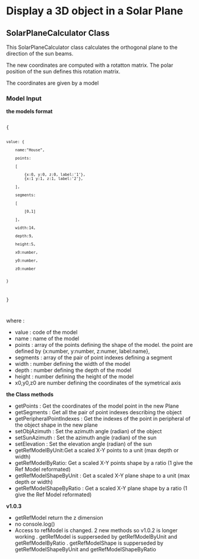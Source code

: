 # Display a 3D object in a Solar Plane

## SolarPlaneCalculator Class

This SolarPlaneCalculator class calculates the orthogonal plane to the direction of the sun beams.

The new coordinates are computed with a rotatton matrix. The polar position of the sun defines this rotation matrix.

The coordinates are given by a model

### Model Input

__the models format__

<code>
{

    value: {

        name:"House",

        points:

        [

            {x:0, y:0, z:0, label:'1'},
            {x:1 y:1, z:1, label:'2'},

        ],

        segments:

        [

            [0,1]

        ],

        width:14,

        depth:9,

        height:5,

        x0:number,

        y0:number,

        z0:number


    }

}

</code>

where :

- value : code of the model
- name : name of the model
- points : array of the points defining the shape of the model. the point are defined by {x:number, y:number, z:numer, label:name},
- segments : array of the pair of point indexes defining a segment
- width : number defining the width of the model
- depth : number defining the depth of the model
- height : number defining the height of the model
- x0,y0,z0 are number defining the coordinates of the symetrical axis 


__the Class methods__

- getPoints :  Get the coordinates of the model point in the new Plane
- getSegments : Get all the pair of point indexes describing the object
- getPeripheralPointIndexes :  Get the indexes of the point in peripheral of the object shape in the new plane
- setObjAzimuth : Set the azimuth angle (radian) of the object
- setSunAzimuth : Set the azimuth angle (radian) of the sun
- setElevation : Set the elevation angle (radian) of the sun
- getRefModelByUnit:Get a scaled X-Y points to a unit (max depth or width)
- getRefModelByRatio: Get a scaled X-Y points shape by a ratio (1 give the Ref Model reformated)
- getRefModelShapeByUnit : Get a scaled X-Y plane shape to a unit (max depth or width)
- getRefModelShapeByRatio :  Get a scaled X-Y plane shape by a ratio (1 give the Ref Model reformated)

__v1.0.3__
- getRefModel return the z dimension
- no console.log()
- Access to refModel is changed. 2 new methods so v1.0.2 is longer working
. getRefModel is supperseded by getRefModelByUnit and getRefModelByRatio
. getRefModelShape is supperseded by getRefModelShapeByUnit and getRefModelShapeByRatio